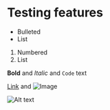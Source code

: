 # Testing features


- Bulleted
- List

1. Numbered
2. List

**Bold** and _Italic_ and `Code` text

[Link](url) and ![Image](src)

![Alt text](src="https://1000logos.net/wp-content/uploads/2021/05/GitHub-logo.png" "Title or caption")
